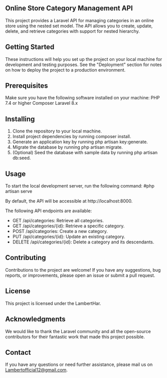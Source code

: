 Online Store Category Management API
------------------
This project provides a Laravel API for managing categories in an online store using the nested set model. The API allows you to create, update, delete, and retrieve categories with support for nested hierarchy.


Getting Started
-------------------
These instructions will help you set up the project on your local machine for development and testing purposes. See the "Deployment" section for notes on how to deploy the project to a production environment.

Prerequisites
-------------------
Make sure you have the following software installed on your machine:
PHP 7.4 or higher
Composer
Laravel 8.x

Installing
------------------
1. Clone the repository to your local machine.
2. Install project dependencies by running composer install.
3. Generate an application key by running php artisan key:generate.
4. Migrate the database by running php artisan migrate.
5. (Optional) Seed the database with sample data by running php artisan     db:seed.

Usage
----------------
To start the local development server, run the following command:
#php artisan serve

By default, the API will be accessible at http://localhost:8000.

The following API endpoints are available:

- GET /api/categories: Retrieve all categories.
- GET /api/categories/{id}: Retrieve a specific category.
- POST /api/categories: Create a new category.
- PUT /api/categories/{id}: Update an existing category.
- DELETE /api/categories/{id}: Delete a category and its descendants.

Contributing
-----------------
Contributions to the project are welcome! If you have any suggestions, bug reports, or improvements, please open an issue or submit a pull request.

License
----------------
This project is licensed under the LambertHar.

Acknowledgments
-----------------
We would like to thank the Laravel community and all the open-source contributors for their fantastic work that made this project possible.

Contact
------------
If you have any questions or need further assistance, please mail us on Lambertofficial12@gmail.com.